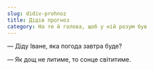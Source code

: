 ```yaml
---
slug: didiv-prohnoz
title: Дідів прогноз
category: На те й голова, щоб у ній розум був
---
```

— Діду Іване, яка погода завтра буде?

— Як дощ не литиме, то сонце світитиме.
